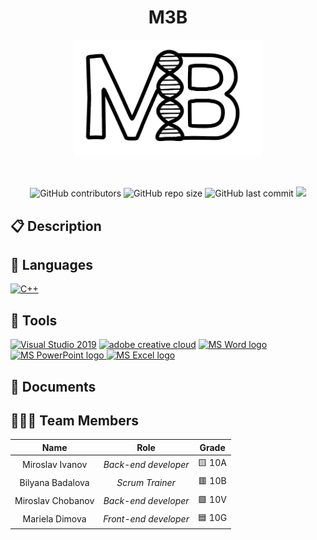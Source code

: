 <h1 align="center">M3B</h1>
<p align = "center">
  <img alt="logo" src="photos/logo/logo.png" width=300px>
</p>

<br>
<p align = "center">
    <img alt="GitHub contributors" src="https://img.shields.io/github/contributors/BSBadalova21/M3B?style=flat-square">
    <img alt="GitHub repo size" src="https://img.shields.io/github/repo-size/BSBadalova21/M3B?style=flat-square">
    <img alt="GitHub last commit" src="https://img.shields.io/github/last-commit/BSBadalova21/M3B?style=flat-square">
    <img src="https://img.shields.io/github/languages/count/BSBadalova21/M3B?style=flat-square">
</p>

## 📋 Description
  
## 🚀 Languages 
  <p align="left"> 
  <a href="https://www.cplusplus.com/"><img src="https://img.icons8.com/color/48/000000/c-plus-plus-logo.png" alt="C++"/></a>
  </p>

## 🔧 Tools 
  <p align="left"> 
  <a href="https://visualstudio.microsoft.com/"><img src="https://img.icons8.com/fluency/48/000000/visual-studio.png" alt="Visual Studio 2019"/></a>
  <a href="https://www.adobe.com/creativecloud.html"><img src="https://www.adobe.com/content/dam/shared/images/product-icons/svg/creative-cloud.svg" alt="adobe creative cloud" width=48px /></a>
    <a href="https://www.microsoft.com/en-ww/microsoft-365/word"><img src="https://img.icons8.com/fluency/48/000000/microsoft-word-2019.png" alt="MS Word logo" width=48px /></a>
    <a href="https://www.microsoft.com/en-us/microsoft-365/powerpoint"><img src="https://img.icons8.com/fluency/48/000000/microsoft-powerpoint-2019.png" alt="MS PowerPoint logo" width=48px />
    <a href="https://www.microsoft.com/en-us/microsoft-365/excel"><img src="https://img.icons8.com/fluency/48/000000/microsoft-excel-2019.png" alt="MS Excel logo"/></a>
  </p> 
  
## 💼 Documents

## 👨🏻‍💻 Team Members
| **Name** | **Role** | **Grade** |
| :---:   | :---: | :---: |
| Miroslav Ivanov| *Back-end developer* | 🟨 10A |
| Bilyana Badalova | *Scrum Trainer*  | 🟥 10B |
| Miroslav Chobanov | *Back-end developer*  | 🟩 10V |
| Mariela Dimova |  *Front-end developer*  | 🟦 10G |

